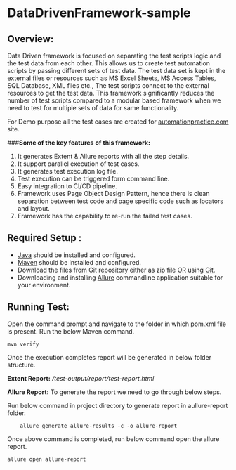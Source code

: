 # DataDrivenFramework-sample

## **Overview:**

Data Driven framework is focused on separating the test scripts logic and the test data from each other. This allows us to create test automation scripts by passing different sets of test data. The test data set is kept in the external files or resources such as MS Excel Sheets, MS Access Tables, SQL Database, XML files etc., The test scripts connect to the external resources to get the test data. This framework significantly reduces the number of test scripts compared to a modular based framework when we need to test for multiple sets of data for same functionality.

For Demo purpose all the test cases are created for [automationpractice.com](http://automationpractice.com/index.php) site.

###**Some of the key features of this framework:**

1. It generates Extent & Allure reports with all the step details.
2. It support parallel execution of test cases.
3. It generates test execution log file.
4. Test execution can be triggered form command line.
5. Easy integration to CI/CD pipeline.
6. Framework uses Page Object Design Pattern, hence there is clean separation between test code and page specific code such as locators and layout.
7. Framework has the capability to re-run the failed test cases.

## **Required Setup :**

- [Java](https://www.guru99.com/install-java.html) should be installed and configured.
- [Maven](https://mkyong.com/maven/how-to-install-maven-in-windows/) should be installed and configured.
- Download the files from Git repository either as zip file OR using [Git](https://phoenixnap.com/kb/how-to-install-git-windows).
- Downloading and installing [Allure](https://github.com/allure-framework/allure-docs/blob/master/docs/getstarted.adoc) commandline application suitable for your environment.

## **Running Test:**

Open the command prompt and navigate to the folder in which pom.xml file is present.
Run the below Maven command.

    mvn verify

Once the execution completes report will be generated in below folder structure.

**Extent Report:** 	*/test-output/report/test-report.html*

**Allure Report:** To generate the report we need to go through below steps.

Run below command in project directory to generate report in aullure-report folder.	

        allure generate allure-results -c -o allure-report

Once above command is completed, run below command open the allure report.

    allure open allure-report
